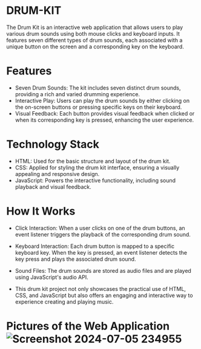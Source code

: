 # DRUM-KIT
The Drum Kit is an interactive web application that allows users to play various drum sounds using both mouse clicks and keyboard inputs. It features seven different types of drum sounds, each associated with a unique button on the screen and a corresponding key on the keyboard.
# Features
- Seven Drum Sounds: The kit includes seven distinct drum sounds, providing a rich and varied drumming experience.
- Interactive Play: Users can play the drum sounds by either clicking on the on-screen buttons or pressing specific keys on their keyboard.
- Visual Feedback: Each button provides visual feedback when clicked or when its corresponding key is pressed, enhancing the user experience.

# Technology Stack
- HTML: Used for the basic structure and layout of the drum kit.
- CSS: Applied for styling the drum kit interface, ensuring a visually appealing and responsive design.
- JavaScript: Powers the interactive functionality, including sound playback and visual feedback.
# How It Works
- Click Interaction: When a user clicks on one of the drum buttons, an event listener triggers the playback of the corresponding drum sound.

- Keyboard Interaction: Each drum button is mapped to a specific keyboard key. When the key is pressed, an event listener detects the key press and plays the associated drum sound.
- Sound Files: The drum sounds are stored as audio files and are played using JavaScript's audio API.

- This drum kit project not only showcases the practical use of HTML, CSS, and JavaScript but also offers an engaging and interactive way to experience creating and playing music.
# Pictures of the Web Application  ![Screenshot 2024-07-05 234955](https://github.com/priyashuu/DRUM-KIT/assets/150767072/45d2d130-0961-4828-abd3-95d30e4f9584)

